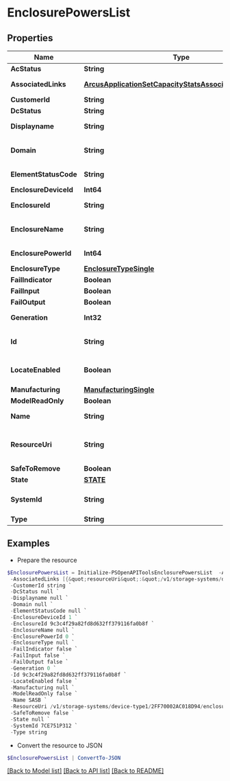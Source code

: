 # EnclosurePowersList
## Properties

Name | Type | Description | Notes
------------ | ------------- | ------------- | -------------
**AcStatus** | **String** |  | [optional] 
**AssociatedLinks** | [**ArcusApplicationSetCapacityStatsAssociatedLinksInner[]**](ArcusApplicationSetCapacityStatsAssociatedLinksInner.md) | Associated Links Details | [optional] 
**CustomerId** | **String** | customerId | [optional] 
**DcStatus** | **String** |  | [optional] 
**Displayname** | **String** | Enclosure power Display name | [optional] 
**Domain** | **String** | Domain that the resource belongs to | [optional] 
**ElementStatusCode** | **String** | Enclosure status code | [optional] 
**EnclosureDeviceId** | **Int64** |  | [optional] 
**EnclosureId** | **String** | Parent UID of the resource. &#x60;Filter&#x60; | [optional] 
**EnclosureName** | **String** | Name of the enclosure power. | [optional] 
**EnclosurePowerId** | **Int64** | Numeric ID of the resource | [optional] 
**EnclosureType** | [**EnclosureTypeSingle**](EnclosureTypeSingle.md) |  | [optional] 
**FailIndicator** | **Boolean** |  | [optional] 
**FailInput** | **Boolean** |  | [optional] 
**FailOutput** | **Boolean** |  | [optional] 
**Generation** | **Int32** | generation &#x60;Filter, Sort&#x60; | [optional] 
**Id** | **String** | Unique Identifier of the resource. &#x60;Filter&#x60; | [optional] 
**LocateEnabled** | **Boolean** | Indicates if the locate beacon is enabled or not | [optional] 
**Manufacturing** | [**ManufacturingSingle**](ManufacturingSingle.md) |  | [optional] 
**ModelReadOnly** | **Boolean** |  | [optional] 
**Name** | **String** | Name of the resource. | [optional] 
**ResourceUri** | **String** | resourceUri for detailed enclosure power object | [optional] 
**SafeToRemove** | **Boolean** |  | [optional] 
**State** | [**STATE**](STATE.md) |  | [optional] 
**SystemId** | **String** | SystemUid/Serial Number  of the array. | [optional] 
**Type** | **String** | type | [optional] 

## Examples

- Prepare the resource
```powershell
$EnclosurePowersList = Initialize-PSOpenAPIToolsEnclosurePowersList  -AcStatus null `
 -AssociatedLinks [{&quot;resourceUri&quot;:&quot;/v1/storage-systems/device-type1/2FF70002AC01F0FF&quot;,&quot;type&quot;:&quot;systems&quot;},{&quot;resourceUri&quot;:&quot;/v1/storage-systems/device-type1/2FF70002AC01F0FF/enclosures/9c3c4f29a82fd8d632ff379116fa0b8f&quot;,&quot;type&quot;:&quot;enclosures&quot;}] `
 -CustomerId string `
 -DcStatus null `
 -Displayname null `
 -Domain null `
 -ElementStatusCode null `
 -EnclosureDeviceId 1 `
 -EnclosureId 9c3c4f29a82fd8d632ff379116fa0b8f `
 -EnclosureName null `
 -EnclosurePowerId 0 `
 -EnclosureType null `
 -FailIndicator false `
 -FailInput false `
 -FailOutput false `
 -Generation 0 `
 -Id 9c3c4f29a82fd8d632ff379116fa0b8f `
 -LocateEnabled false `
 -Manufacturing null `
 -ModelReadOnly false `
 -Name SASB `
 -ResourceUri /v1/storage-systems/device-type1/2FF70002AC018D94/enclosures/9c3c4f29a82fd8d632ff379116fa0b8f/enclosure-powers/8621946048c1cb24bdfc57e9b3b460ac `
 -SafeToRemove false `
 -State null `
 -SystemId 7CE751P312 `
 -Type string
```

- Convert the resource to JSON
```powershell
$EnclosurePowersList | ConvertTo-JSON
```

[[Back to Model list]](../README.md#documentation-for-models) [[Back to API list]](../README.md#documentation-for-api-endpoints) [[Back to README]](../README.md)

